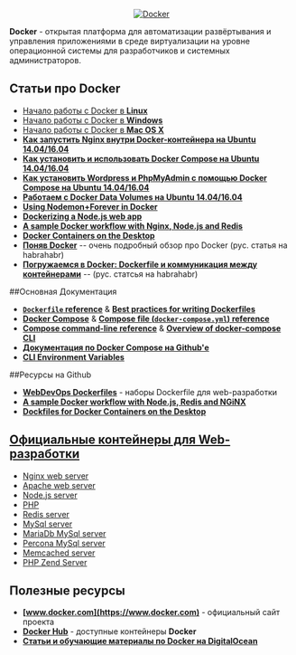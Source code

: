 <!--<h1 align="center">
  <a  href="#docker"
      class="anchor"
      name="vagrant"><span class="mini-icon mini-icon-link"></span></a>
  Docker - открытая платформа для автоматизации развёртывания и управления приложениями в среде виртуализации на уровне операционной системы для разработчиков и системных администраторов
</h1>-->

<p align="center">
  <a href="https://github.com/uran1980/web-dev-blog/blob/master/Docker/README.md">
    <img  style="max-width:100%;"
          alt="Docker"
          src="https://raw.github.com/uran1980/web-dev-blog/master/Docker/images/docker.png" />
  </a>
</p>

**Docker** - открытая платформа для автоматизации развёртывания и управления приложениями в среде виртуализации на уровне операционной системы для разработчиков и системных администраторов.


## Статьи про Docker
* [Начало работы с Docker в **Linux**](https://docs.docker.com/linux/)
* [Начало работы с Docker в **Windows**](https://docs.docker.com/windows/)
* [Начало работы с Docker в **Mac OS X**](https://docs.docker.com/mac/)
* **[Как запустить Nginx внутри Docker-контейнера на Ubuntu 14.04/16.04](https://github.com/uran1980/web-dev-blog/blob/master/Docker/how-to-run-nginx-in-a-docker-container-on-ubuntu-14-04.md)**
* **[Как установить и использовать Docker Compose на Ubuntu 14.04/16.04](https://github.com/uran1980/web-dev-blog/blob/master/Docker/how-to-install-and-use-docker-compose-on-ubuntu-14-04.md)**
* **[Как установить Wordpress и PhpMyAdmin с помощью Docker Compose на Ubuntu 14.04/16.04](https://github.com/uran1980/web-dev-blog/blob/master/Docker/how-to-install-wordpress-and-phpmyadmin-with-docker-compose-on-ubuntu-14-04.md)**
* **[Работаем с Docker Data Volumes на Ubuntu 14.04/16.04](https://github.com/uran1980/web-dev-blog/blob/master/Docker/how-to-work-with-docker-data-volumes-on-ubuntu-14-04.md)**
* **[Using Nodemon+Forever in Docker](http://www.francolaiuppa.com/2015/11/14/dockerfile-for-nodejs-development-with-nodemon-and-forever/)**
* **[Dockerizing a Node.js web app](https://nodejs.org/en/docs/guides/nodejs-docker-webapp/)**
* **[A sample Docker workflow with Nginx, Node.js and Redis](http://anandmanisankar.com/posts/docker-container-nginx-node-redis-example/)**
* **[Docker Containers on the Desktop](https://blog.jessfraz.com/post/docker-containers-on-the-desktop/)**
* **[Поняв Docker](https://habrahabr.ru/post/277699/)**  -- очень подробный обзор про Docker (рус. статья на habrahabr)
* **[Погружаемся в Docker: Dockerfile и коммуникация между контейнерами](https://habrahabr.ru/company/infobox/blog/240623/)** -- (рус. статсья на habrahabr)


##Основная Документация
* **[```Dockerfile``` reference](https://docs.docker.com/engine/reference/builder/)** & **[Best practices for writing Dockerfiles](https://docs.docker.com/engine/userguide/eng-image/dockerfile_best-practices/)**
* **[Docker Compose](https://docs.docker.com/compose/overview/)** & **[Compose file (```docker-compose.yml```) reference](https://docs.docker.com/compose/compose-file/)**
* **[Compose command-line reference](https://docs.docker.com/compose/reference/)** & **[Overview of docker-compose CLI](https://docs.docker.com/compose/reference/overview/)**
* **[Документация по Docker Compose на Github'е](https://github.com/docker/compose/tree/release/docs)**
* **[CLI Environment Variables](https://docs.docker.com/compose/reference/envvars/)**


##Ресурсы на Github
* **[WebDevOps Dockerfiles](https://github.com/webdevops/Dockerfile)** - наборы Dockerfile для web-разработки
* **[A sample Docker workflow with Node.js, Redis and NGiNX](https://github.com/msanand/docker-workflow)**
* **[Dockfiles for Docker Containers on the Desktop](https://github.com/jfrazelle/dockerfiles)**


## [Официальные контейнеры для Web-разработки](https://hub.docker.com/explore/)
* [Nginx web server](https://hub.docker.com/_/nginx/)
* [Apache web server](https://hub.docker.com/_/httpd/)
* [Node.js server](https://hub.docker.com/_/node/)
* [PHP](https://hub.docker.com/_/php/)
* [Redis server](https://hub.docker.com/_/redis/)
* [MySql server](https://hub.docker.com/_/mysql/)
* [MariaDb MySql server](https://hub.docker.com/_/mariadb/)
* [Percona MySql server](https://hub.docker.com/_/percona/)
* [Memcached server](https://hub.docker.com/_/memcached/)
* [PHP Zend Server](https://hub.docker.com/_/php-zendserver/)


## Полезные ресурсы
* **[www.docker.com](https://www.docker.com)** - официальный сайт проекта
* **[Docker Hub](https://hub.docker.com/)** - доступные контейнеры **Docker**
* **[Статьи и обучающие материалы по Docker на DigitalOcean](https://www.digitalocean.com/community/tutorials/?q=docker)**
